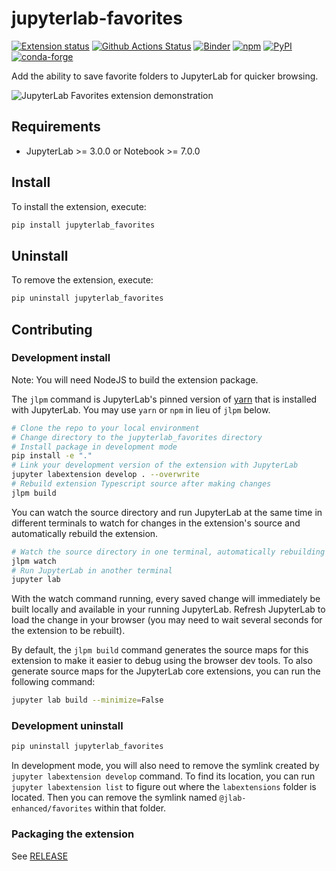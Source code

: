 # jupyterlab-favorites

[![Extension status](https://img.shields.io/badge/status-ready-success "ready to be used")](https://jupyterlab-contrib.github.io/)
[![Github Actions Status](https://github.com/jupyterlab-contrib/jupyterlab-favorites/workflows/Build/badge.svg)](https://github.com/jupyterlab-contrib/jupyterlab-favorites/actions?query=workflow%3ABuild)
[![Binder](https://mybinder.org/badge_logo.svg)](https://mybinder.org/v2/gh/jupyterlab-contrib/jupyterlab-favorites/master?urlpath=lab)
[![npm](https://img.shields.io/npm/v/@jlab-enhanced/favorites)](https://www.npmjs.com/package/@jlab-enhanced/favorites)
[![PyPI](https://img.shields.io/pypi/v/jupyterlab-favorites)](https://pypi.org/project/jupyterlab-favorites)
[![conda-forge](https://img.shields.io/conda/vn/conda-forge/jupyterlab-favorites)](https://anaconda.org/conda-forge/jupyterlab-favorites)

Add the ability to save favorite folders to JupyterLab for quicker browsing.

![JupyterLab Favorites extension demonstration](https://raw.githubusercontent.com/jupyterlab-contrib/jupyterlab-favorites/master/jupyterlab-favorites.gif)

## Requirements

- JupyterLab >= 3.0.0 or Notebook >= 7.0.0

## Install

To install the extension, execute:

```bash
pip install jupyterlab_favorites
```

## Uninstall

To remove the extension, execute:

```bash
pip uninstall jupyterlab_favorites
```

## Contributing

### Development install

Note: You will need NodeJS to build the extension package.

The `jlpm` command is JupyterLab's pinned version of
[yarn](https://yarnpkg.com/) that is installed with JupyterLab. You may use
`yarn` or `npm` in lieu of `jlpm` below.

```bash
# Clone the repo to your local environment
# Change directory to the jupyterlab_favorites directory
# Install package in development mode
pip install -e "."
# Link your development version of the extension with JupyterLab
jupyter labextension develop . --overwrite
# Rebuild extension Typescript source after making changes
jlpm build
```

You can watch the source directory and run JupyterLab at the same time in different terminals to watch for changes in the extension's source and automatically rebuild the extension.

```bash
# Watch the source directory in one terminal, automatically rebuilding when needed
jlpm watch
# Run JupyterLab in another terminal
jupyter lab
```

With the watch command running, every saved change will immediately be built locally and available in your running JupyterLab. Refresh JupyterLab to load the change in your browser (you may need to wait several seconds for the extension to be rebuilt).

By default, the `jlpm build` command generates the source maps for this extension to make it easier to debug using the browser dev tools. To also generate source maps for the JupyterLab core extensions, you can run the following command:

```bash
jupyter lab build --minimize=False
```

### Development uninstall

```bash
pip uninstall jupyterlab_favorites
```

In development mode, you will also need to remove the symlink created by `jupyter labextension develop`
command. To find its location, you can run `jupyter labextension list` to figure out where the `labextensions`
folder is located. Then you can remove the symlink named `@jlab-enhanced/favorites` within that folder.

### Packaging the extension

See [RELEASE](RELEASE.md)
